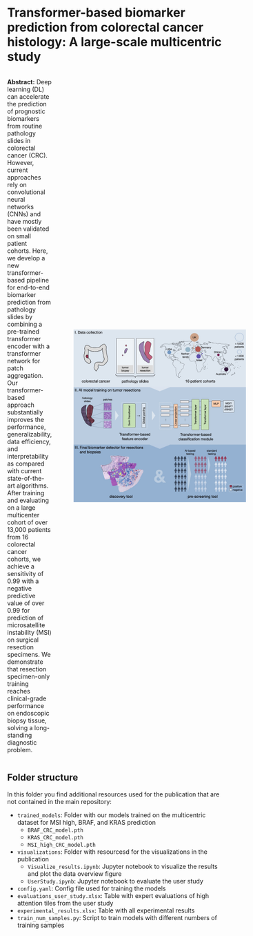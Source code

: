 # Transformer-based biomarker prediction from colorectal cancer histology: A large-scale multicentric study
<div style="display: flex; align-items: center;">
    <p style="margin-right: 50px;"><b>Abstract:</b> Deep learning (DL) can accelerate the prediction of prognostic biomarkers from routine pathology slides in colorectal cancer (CRC). However, current approaches rely on convolutional neural networks (CNNs) and have mostly been validated on small patient cohorts. Here, we develop a new transformer-based pipeline for end-to-end biomarker prediction from pathology slides by combining a pre-trained transformer encoder with a transformer network for patch aggregation. Our transformer-based approach substantially improves the performance, generalizability, data efficiency, and interpretability as compared with current state-of-the-art algorithms. After training and evaluating on a large multicenter cohort of over 13,000 patients from 16 colorectal cancer cohorts, we achieve a sensitivity of 0.99 with a negative predictive value of over 0.99 for prediction of microsatellite instability (MSI) on surgical resection specimens. We demonstrate that resection specimen-only training reaches clinical-grade performance on endoscopic biopsy tissue, solving a long-standing diagnostic problem. </p>
    <img src="visualizations/2023-07_graphical-abstract.jpg" alt="Image Alt Text" width="400px" align="right"/>
</div>


<!-- ![pipeline](2023-07_graphical-abstract.jpg) -->

## Folder structure
In  this folder you find additional resources used for the publication that are not contained in the main repository:
* `trained_models`: Folder with our models trained on the multicentric dataset for MSI high, BRAF, and KRAS prediction
    * `BRAF_CRC_model.pth`
    * `KRAS_CRC_model.pth`
    * `MSI_high_CRC_model.pth`
* `visualizations`: Folder with resourcesd for the visualizations in the publication
    * `Visualize_results.ipynb`: Jupyter notebook to visualize the results and plot the data overview figure
    * `UserStudy.ipynb`: Jupyter notebook to evaluate the user study
* `config.yaml`: Config file used for training the models
* `evaluations_user_study.xlsx`: Table with expert evaluations of high attention tiles from the user study
* `experimental_results.xlsx`: Table with all experimental results
* `train_num_samples.py`: Script to train models with different numbers of training samples
